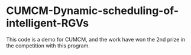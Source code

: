 # CUMCM-Dynamic-scheduling-of-intelligent-RGVs
This code is a demo for CUMCM, and the work have won the 2nd prize in the competition with this program.
